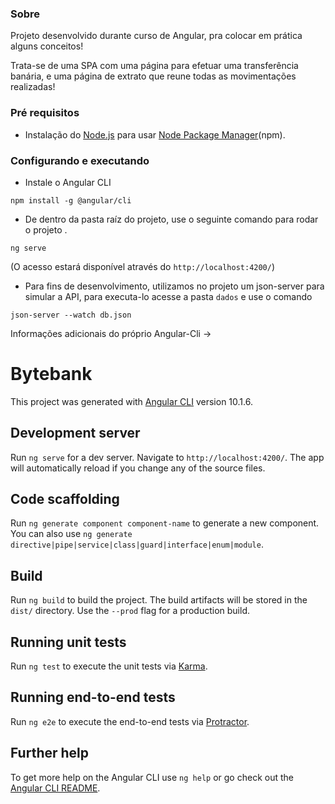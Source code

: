 ### Sobre

Projeto desenvolvido durante curso de Angular, pra colocar em prática alguns conceitos!

Trata-se de uma SPA com uma página para efetuar uma transferência banária, e uma página de extrato que reune todas as movimentações realizadas!

### Pré requisitos

- Instalação do [Node.js](https://nodejs.org/en/download/) para usar [Node Package Manager](https://www.npmjs.com/get-npm)(npm).

### Configurando e executando

- Instale o Angular CLI
```
npm install -g @angular/cli
```

- De dentro da pasta raíz do projeto, use o seguinte comando para rodar o projeto .
```
ng serve
```
(O acesso estará disponível através do `http://localhost:4200/`)

- Para fins de desenvolvimento, utilizamos no projeto um json-server para simular a API, para executa-lo acesse a pasta `dados` e use o comando
```
json-server --watch db.json
```




Informações adicionais do próprio Angular-Cli ->


# Bytebank

This project was generated with [Angular CLI](https://github.com/angular/angular-cli) version 10.1.6.

## Development server

Run `ng serve` for a dev server. Navigate to `http://localhost:4200/`. The app will automatically reload if you change any of the source files.

## Code scaffolding

Run `ng generate component component-name` to generate a new component. You can also use `ng generate directive|pipe|service|class|guard|interface|enum|module`.

## Build

Run `ng build` to build the project. The build artifacts will be stored in the `dist/` directory. Use the `--prod` flag for a production build.

## Running unit tests

Run `ng test` to execute the unit tests via [Karma](https://karma-runner.github.io).

## Running end-to-end tests

Run `ng e2e` to execute the end-to-end tests via [Protractor](http://www.protractortest.org/).

## Further help

To get more help on the Angular CLI use `ng help` or go check out the [Angular CLI README](https://github.com/angular/angular-cli/blob/master/README.md).
